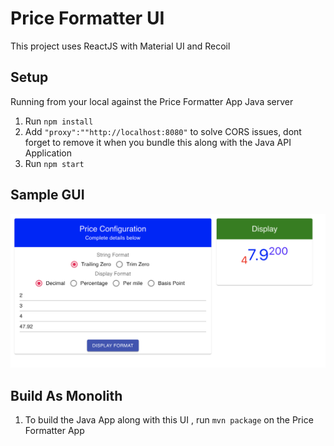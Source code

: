 # Price Formatter UI
This project uses ReactJS with Material UI and Recoil
## Setup
Running from your local against the Price Formatter App Java server
1. Run `npm install`
2. Add `"proxy":""http://localhost:8080"` to solve CORS issues, 
dont forget to remove it when you bundle this along 
with the Java API Application
3. Run `npm start`
## Sample GUI
![sample](https://github.com/jesus-dayo/priceformatter-ui/blob/master/sample-ui.png?raw=true)

## Build As Monolith
1. To build the Java App along with this UI , run `mvn package` on the 
Price Formatter App
